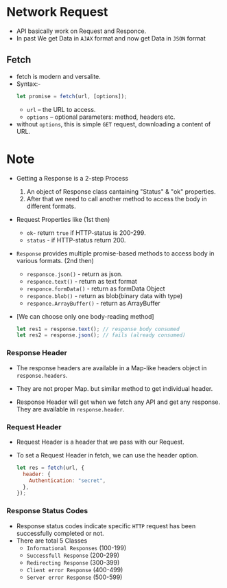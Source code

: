 # Network Request

- API basically work on Request and Responce.
- In past We get Data in `AJAX` format and now get Data in `JSON` format

## Fetch

- fetch is modern and versalite.
- Syntax:-
  ```js
  let promise = fetch(url, [options]);
  ```
  - `url` – the URL to access.
  - `options` – optional parameters: method, headers etc.
- without `options`, this is simple `GET` request, downloading a content of URL.

# Note

- Getting a Response is a 2-step Process

  1. An object of Response class cantaining "Status" & "ok" properties.
  2. After that we need to call another method to access the body in different formats.

- Request Properties like (1st then)

  - `ok`- return `true` if HTTP-status is 200-299.
  - `status` - if HTTP-status return 200.

- `Response` provides multiple promise-based methods to access body in various formats. (2nd then)

  - `responsce.json()` - return as json.
  - `responce.text()` - return as text format
  - `responce.formData()` - return as formData Object
  - `responce.blob()` - return as blob(binary data with type)
  - `responce.ArrayBuffer()` - return as ArrayBuffer

- [We can choose only one body-reading method]
  ```js
  let res1 = response.text(); // response body consumed
  let res2 = response.json(); // fails (already consumed)
  ```

### Response Header

- The response headers are available in a Map-like headers object in `response.headers`.
- They are not proper Map. but similar method to get individual header.

- Response Header will get when we fetch any API and get any response. They are available in `response.header`.

### Request Header

- Request Header is a header that we pass with our Request.
- To set a Request Header in fetch, we can use the header option.

  ```js
  let res = fetch(url, {
    header: {
      Authentication: "secret",
    },
  });
  ```

### Response Status Codes

- Response status codes indicate specific `HTTP` request has been successfully completed or not.
- There are total 5 Classes
  - `Informational Responses` (100-199)
  - `Successfull Response` (200-299)
  - `Redirecting Response` (300-399)
  - `Client error Response` (400-499)
  - `Server error Response` (500-599)
